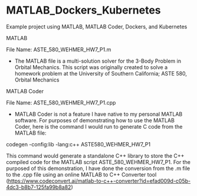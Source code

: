 # MATLAB_Dockers_Kubernetes
Example project using MATLAB, MATLAB Coder, Dockers, and Kubernetes


MATLAB

File Name: ASTE_580_WEHMER_HW7_P1.m
- The MATLAB file is a multi-solution solver for the 3-Body Problem in Orbital Mechanics. This script was originally created to solve a homework problem at the University of Southern California; ASTE 580, Orbital Mechanics


MATLAB Coder

File Name: ASTE_580_WEHMER_HW7_P1.cpp
- MATLAB Coder is not a feature I have native to my personal MATLAB software. For purposes of demonstrating how to use the MATLAB Coder, here is the command I would run to generate C code from the MATLAB file:

codegen -config:lib -lang:c++ ASTE580_WEHMER_HW7_P1

This command would generate a standalone C++ library to store the C++ compiled code for the MATLAB script ASTE_580_WEHMER_HW7_P1. For the purposed of this demonstration, I have done the conversion from the .m file to the .cpp file using an online MATLAB to C++ Converter tool (https://www.codeconvert.ai/matlab-to-c++-converter?id=efad009d-c05b-4dc3-b8b7-125fa99b8a82)

